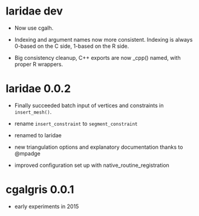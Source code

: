 # laridae dev

* Now use cgalh. 

* Indexing and argument names now more consistent. Indexing is always 0-based on the C side, 
 1-based on the R side. 
 
* Big consistency cleanup, C++ exports are now _cpp() named, with proper R wrappers. 


#  laridae 0.0.2

* Finally succeeded batch input of vertices and constraints in `insert_mesh()`. 

* rename `insert_constraint` to `segment_constraint`

* renamed to laridae

* new triangulation options and explanatory documentation thanks to @mpadge

* improved configuration set up with native_routine_registration

# cgalgris 0.0.1

* early experiments in 2015


